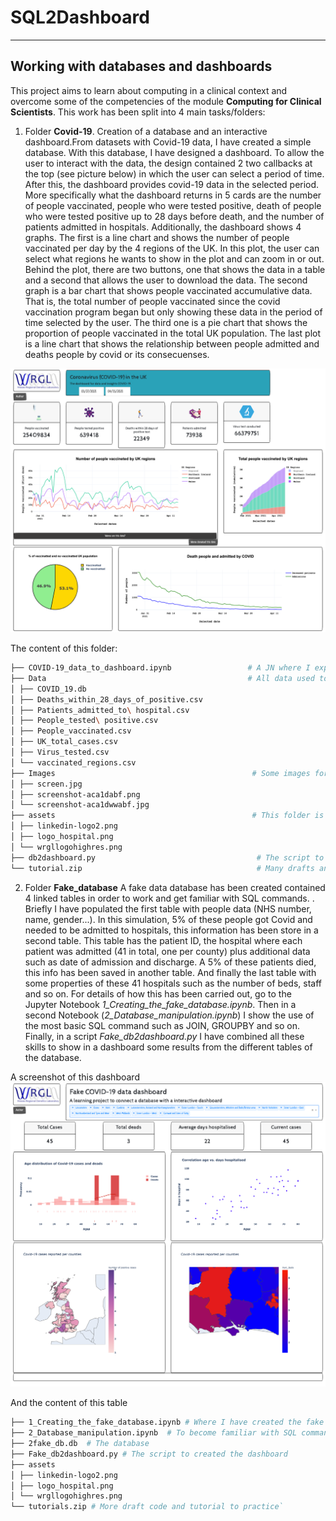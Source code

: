 
# SQL2Dashboard
****

## Working with databases and dashboards
This project aims to learn about computing in a clinical context and overcome some of the competencies of the module **Computing for Clinical Scientists**. This work has been split into 4 main tasks/folders:
1. Folder **Covid-19**. Creation of a database and an interactive dashboard.From datasets with Covid-19 data, I have created a simple database. With this database, I have designed a dashboard.  To allow the user to interact with the data, the design contained 2 two callbacks at the top (see picture below) in which the user can select a period of time. After this, the dashboard provides covid-19 data in the selected period. More specifically what the dashboard returns in 5 cards are the number of people vaccinated, people who were tested positive, death of people who were tested positive up to 28 days before death, and the number of patients admitted in hospitals.
Additionally, the dashboard shows 4 graphs. The first is a line chart and shows the number of people vaccinated per day by the 4 regions of the UK. In this plot, the user can select what regions he wants to show in the plot and can zoom in or out. Behind the plot, there are two buttons, one that shows the data in a table and a second that allows the user to download the data. The second graph is a bar chart that shows people vaccinated accumulative data. That is, the total number of people vaccinated since the covid vaccination program began but only showing these data in the period of time selected by the user. The third one is a pie chart that shows the proportion of people vaccinated in the total UK population.  The last plot is a line chart that shows the relationship between people admitted and deaths people by covid or its consecuenses. 

![Alt text](https://github.com/Manuel-DominguezCBG/SQL2Dashboard/blob/main/Covid-19/Images/db2dashboard.png "")

The content of this folder:
```sh
├── COVID-19_data_to_dashboard.ipynb                 # A JN where I explain how to create a database from CSV files
├── Data                                             # All data used to create this  COVID_19.db database
│ ├── COVID_19.db
│ ├── Deaths_within_28_days_of_positive.csv
│ ├── Patients_admitted_to\ hospital.csv
│ ├── People_tested\ positive.csv
│ ├── People_vaccinated.csv
│ ├── UK_total_cases.csv
│ ├── Virus_tested.csv
│ └── vaccinated_regions.csv
├── Images                                            # Some images for the notebooks
│ ├── screen.jpg
│ ├── screenshot-aca1dabf.png
│ └── screenshot-aca1dwwabf.jpg
├── assets                                            # This folder is needed to design the dashboard
│ ├── linkedin-logo2.png
│ ├── logo_hospital.png
│ └── wrgllogohighres.png
├── db2dashboard.py                                    # The script to created the dashboard
└── tutorial.zip                                       # Many drafts and tutorial used to learn
```

2.  Folder **Fake_database** A fake data database has been created contained 4 linked tables in order to work and get familiar with SQL commands. . Briefly I have populated the first table with people data (NHS number, name, gender...). In this simulation, 5% of these people got Covid and needed to be admitted to hospitals, this information has been store in a second table. This table has the patient ID, the hospital where each patient was admitted (41 in total, one per county) plus additional data such as date of admission and discharge. A 5% of these patients died, this info has been saved in another table. And finally the last table with some properties of these 41 hospitals such as the number of beds, staff and so on. For details of how this has been carried out, go to the Jupyter Notebook *1_Creating_the_fake_database.ipynb*. Then in a second Notebook (*2_Database_manipulation.ipynb*) I show the use of the most basic SQL command such as JOIN, GROUPBY and so on. Finally, in a script *Fake_db2dashboard.py* I have combined all these skills to show in a dashboard some results from the different tables of the database. 

A screenshot of this dashboard
![Alt text](https://github.com/Manuel-DominguezCBG/SQL2Dashboard/blob/main/Covid-19/Images/second_dashboard.png "")

And the content of this table
```sh
├── 1_Creating_the_fake_database.ipynb # Where I have created the fake data and create the database
├── 2_Database_manipulation.ipynb  # To become familiar with SQL commands
├── 2fake_db.db  # The database 
├── Fake_db2dashboard.py # The script to created the dashboard
├── assets
│ ├── linkedin-logo2.png
│ ├── logo_hospital.png
│ └── wrgllogohighres.png
└── tutorials.zip # More draft code and tutorial to practice`
